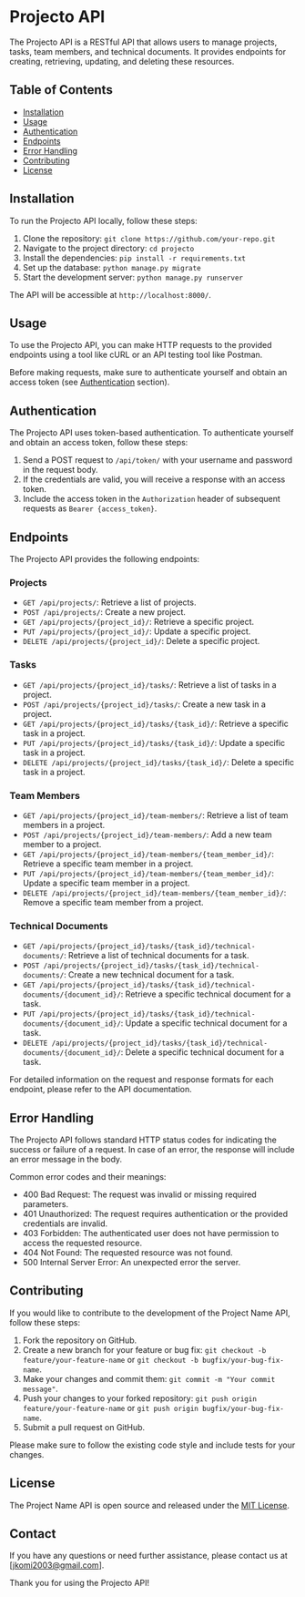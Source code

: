 
# Projecto API

The Projecto API is a RESTful API that allows users to manage projects, tasks, team members, and technical documents. It provides endpoints for creating, retrieving, updating, and deleting these resources.

## Table of Contents

- [Installation](#installation)
- [Usage](#usage)
- [Authentication](#authentication)
- [Endpoints](#endpoints)
- [Error Handling](#error-handling)
- [Contributing](#contributing)
- [License](#license)

## Installation

To run the Projecto API locally, follow these steps:

1. Clone the repository: `git clone https://github.com/your-repo.git`
2. Navigate to the project directory: `cd projecto`
3. Install the dependencies: `pip install -r requirements.txt`
4. Set up the database: `python manage.py migrate`
5. Start the development server: `python manage.py runserver`

The API will be accessible at `http://localhost:8000/`.

## Usage

To use the Projecto API, you can make HTTP requests to the provided endpoints using a tool like cURL or an API testing tool like Postman.

Before making requests, make sure to authenticate yourself and obtain an access token (see [Authentication](#authentication) section).

## Authentication

The Projecto API uses token-based authentication. To authenticate yourself and obtain an access token, follow these steps:

1. Send a POST request to `/api/token/` with your username and password in the request body.
2. If the credentials are valid, you will receive a response with an access token.
3. Include the access token in the `Authorization` header of subsequent requests as `Bearer {access_token}`.

## Endpoints

The Projecto API provides the following endpoints:

### Projects

- `GET /api/projects/`: Retrieve a list of projects.
- `POST /api/projects/`: Create a new project.
- `GET /api/projects/{project_id}/`: Retrieve a specific project.
- `PUT /api/projects/{project_id}/`: Update a specific project.
- `DELETE /api/projects/{project_id}/`: Delete a specific project.

### Tasks

- `GET /api/projects/{project_id}/tasks/`: Retrieve a list of tasks in a project.
- `POST /api/projects/{project_id}/tasks/`: Create a new task in a project.
- `GET /api/projects/{project_id}/tasks/{task_id}/`: Retrieve a specific task in a project.
- `PUT /api/projects/{project_id}/tasks/{task_id}/`: Update a specific task in a project.
- `DELETE /api/projects/{project_id}/tasks/{task_id}/`: Delete a specific task in a project.

### Team Members

- `GET /api/projects/{project_id}/team-members/`: Retrieve a list of team members in a project.
- `POST /api/projects/{project_id}/team-members/`: Add a new team member to a project.
- `GET /api/projects/{project_id}/team-members/{team_member_id}/`: Retrieve a specific team member in a project.
- `PUT /api/projects/{project_id}/team-members/{team_member_id}/`: Update a specific team member in a project.
- `DELETE /api/projects/{project_id}/team-members/{team_member_id}/`: Remove a specific team member from a project.

### Technical Documents

- `GET /api/projects/{project_id}/tasks/{task_id}/technical-documents/`: Retrieve a list of technical documents for a task.
- `POST /api/projects/{project_id}/tasks/{task_id}/technical-documents/`: Create a new technical document for a task.
- `GET /api/projects/{project_id}/tasks/{task_id}/technical-documents/{document_id}/`: Retrieve a specific technical document for a task.
- `PUT /api/projects/{project_id}/tasks/{task_id}/technical-documents/{document_id}/`: Update a specific technical document for a task.
- `DELETE /api/projects/{project_id}/tasks/{task_id}/technical-documents/{document_id}/`: Delete a specific technical document for a task.

For detailed information on the request and response formats for each endpoint, please refer to the API documentation.

## Error Handling

The Projecto API follows standard HTTP status codes for indicating the success or failure of a request. In case of an error, the response will include an error message in the body.

Common error codes and their meanings:

- 400 Bad Request: The request was invalid or missing required parameters.
- 401 Unauthorized: The request requires authentication or the provided credentials are invalid.
- 403 Forbidden: The authenticated user does not have permission to access the requested resource.
- 404 Not Found: The requested resource was not found.
- 500 Internal Server Error: An unexpected error the server.

## Contributing

If you would like to contribute to the development of the Project Name API, follow these steps:

1. Fork the repository on GitHub.
2. Create a new branch for your feature or bug fix: `git checkout -b feature/your-feature-name` or `git checkout -b bugfix/your-bug-fix-name`.
3. Make your changes and commit them: `git commit -m "Your commit message"`.
4. Push your changes to your forked repository: `git push origin feature/your-feature-name` or `git push origin bugfix/your-bug-fix-name`.
5. Submit a pull request on GitHub.

Please make sure to follow the existing code style and include tests for your changes.

## License

The Project Name API is open source and released under the [MIT License](https://opensource.org/licenses/MIT).

## Contact

If you have any questions or need further assistance, please contact us at [jkomi2003@gmail.com].

Thank you for using the Projecto API!